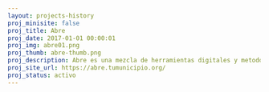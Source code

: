 ```yaml
---
layout: projects-history
proj_minisite: false
proj_title: Abre
proj_date: 2017-01-01 00:00:01
proj_img: abre01.png
proj_thumb: abre-thumb.png
proj_description: Abre es una mezcla de herramientas digitales y metodológicas que acercan el trabajo de municipios a vecinas y vecinos, potenciando la construcción colectiva de barrios y comunidades.
proj_site_url: https://abre.tumunicipio.org/
proj_status: activo
---
```

